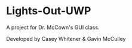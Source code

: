 # Lights-Out-UWP
A project for Dr. McCown's GUI class.

Developed by Casey Whitener & Gavin McCulley
